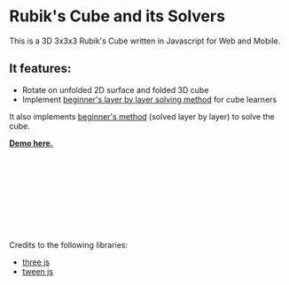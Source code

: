 # Rubik's Cube and its Solvers

This is a 3D 3x3x3 Rubik's Cube written in Javascript for Web and Mobile. 


## It features: 
* Rotate on unfolded 2D surface and folded 3D cube
* Implement [beginner's layer by layer solving method](https://ruwix.com/the-rubiks-cube/how-to-solve-the-rubiks-cube-beginners-method/) for cube learners


It also implements [beginner's method](https://ruwix.com/the-rubiks-cube/how-to-solve-the-rubiks-cube-beginners-method/) (solved layer by layer) to solve the cube.





**[Demo here.](http://ligangwang.github.io/rubikscube/)**
<br/>
<br/>
<br/>
<br/>
<br/>
<br/>
<br/>
<br/>
<br/>
<br/>

Credits to the following libraries:
* [three js](https://github.com/mrdoob/three.js/)
* [tween js](https://github.com/tweenjs/tween.js/)
